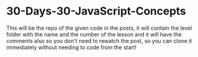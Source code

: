 # 30-Days-30-JavaScript-Concepts
This will be the repo of the given code in the posts, it will contain the level folder with the name and the number of the lesson and it will have the comments also so you don't need to rewatch the post, so you can clone it immediately without needing to code from the start!
